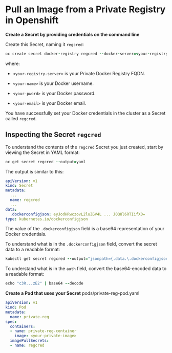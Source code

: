 
# Pull an Image from a Private Registry in Openshift

**Create a Secret by providing credentials on the command line**

Create this Secret, naming it `regcred`:

```ruby
oc create secret docker-registry regcred --docker-server=<your-registry-server> --docker-username=<your-name> --docker-password=<your-pword> --docker-email=<your-email>
```

where:

-  `<your-registry-server>`  is your Private Docker Registry FQDN. 

-  `<your-name>`  is your Docker username.

-  `<your-pword>`  is your Docker password.

-  `<your-email>`  is your Docker email.

You have successfully set your Docker credentials in the cluster as a Secret called  `regcred`.

## Inspecting the Secret  `regcred`

To understand the contents of the  `regcred`  Secret you just created, start by viewing the Secret in YAML format:

```ruby
oc get secret regcred --output=yaml
```
The output is similar to this:
```yaml
apiVersion: v1
kind: Secret
metadata:
  ...
  name: regcred
  ...
data:
  .dockerconfigjson: eyJodHRwczovL2luZGV4L ... J0QUl6RTIifX0=
type: kubernetes.io/dockerconfigjson
```

The value of the  `.dockerconfigjson`  field is a base64 representation of your Docker credentials.

To understand what is in the  `.dockerconfigjson`  field, convert the secret data to a readable format:

```ruby
kubectl get secret regcred --output="jsonpath={.data.\.dockerconfigjson}" | base64 --decode
```
To understand what is in the `auth` field, convert the base64-encoded data to a readable format:
```ruby
echo "c3R...zE2" | base64 --decode
```
**Create a Pod that uses your Secret**
pods/private-reg-pod.yaml 
```yaml
apiVersion: v1
kind: Pod
metadata:
  name: private-reg
spec:
  containers:
  - name: private-reg-container
    image: <your-private-image>
  imagePullSecrets:
  - name: regcred
```
